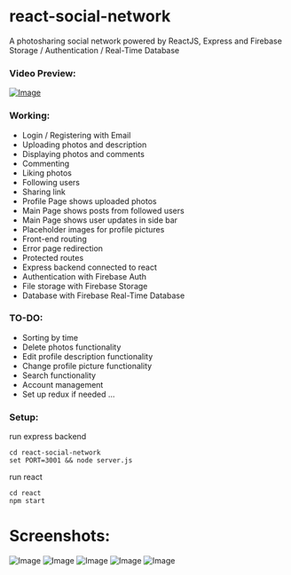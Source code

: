 # react-social-network
A photosharing social network powered by ReactJS, Express and Firebase Storage / Authentication / Real-Time Database

### Video Preview:
[![Image](https://i.imgur.com/tRuPxiN.png)](https://streamable.com/uyrrw)


### Working:
* Login / Registering with Email
* Uploading photos and description
* Displaying photos and comments
* Commenting
* Liking photos
* Following users
* Sharing link
* Profile Page shows uploaded photos
* Main Page shows posts from followed users
* Main Page shows user updates in side bar
* Placeholder images for profile pictures
* Front-end routing
* Error page redirection
* Protected routes
* Express backend connected to react
* Authentication with Firebase Auth
* File storage with Firebase Storage
* Database with Firebase Real-Time Database

### TO-DO:
* Sorting by time
* Delete photos functionality
* Edit profile description functionality
* Change profile picture functionality
* Search functionality
* Account management
* Set up redux if needed ...

### Setup:
run express backend
```
cd react-social-network
set PORT=3001 && node server.js
```

run react
```
cd react
npm start
```

# Screenshots:
![Image](https://i.imgur.com/aN6ZMF4.png)
![Image](https://i.imgur.com/HiUDaVO.png)
![Image](https://i.imgur.com/JgMipsA.png)
![Image](https://i.imgur.com/iavy9y6.png)
![Image](https://i.imgur.com/5ZjK7sv.png)